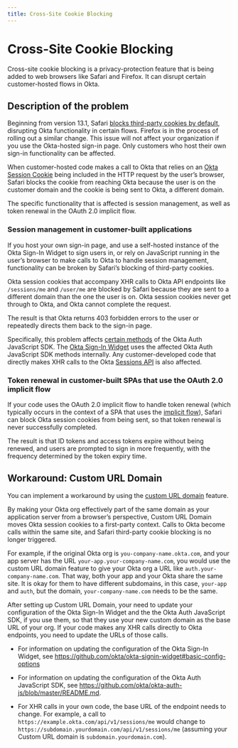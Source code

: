 ```yaml
---
title: Cross-Site Cookie Blocking
---
```


# Cross-Site Cookie Blocking

Cross-site cookie blocking is a privacy-protection feature that is being added to web browsers like Safari and Firefox. It can disrupt certain customer-hosted flows in Okta.

## Description of the problem

Beginning from version 13.1, Safari [blocks third-party cookies by default](https://webkit.org/blog/10218/full-third-party-cookie-blocking-and-more/), disrupting Okta functionality in certain flows. Firefox is in the process of rolling out a similar change. This issue will not affect your organization if you use the Okta-hosted sign-in page. Only customers who host their own sign-in functionality can be affected.

When customer-hosted code makes a call to Okta that relies on an [Okta Session Cookie](/docs/guides/session-cookie/) being included in the HTTP request by the user’s browser, Safari blocks the cookie from reaching Okta because the user is on the customer domain and the cookie is being sent to Okta, a different domain.

The specific functionality that is affected is session management, as well as token renewal in the OAuth 2.0 implicit flow.

### Session management in customer-built applications

If you host your own sign-in page, and use a self-hosted instance of the Okta Sign-In Widget to sign users in, or rely on JavaScript running in the user’s browser to make calls to Okta to handle session management, functionality can be broken by Safari’s blocking of third-party cookies.

Okta session cookies that accompany XHR calls to Okta API endpoints like `/sessions/me` and `/user/me`	 are blocked by Safari because they are sent to a different domain than the one the user is on. Okta session cookies never get through to Okta, and Okta cannot complete the request.

The result is that Okta returns 403 forbidden errors to the user or repeatedly directs them back to the sign-in page.

Specifically, this problem affects [certain methods](https://github.com/okta/okta-auth-js#third-party-cookies) of the Okta Auth JavaScript SDK. The [Okta Sign-In Widget](https://github.com/okta/okta-signin-widget#okta-sign-in-widget) uses the affected Okta Auth JavaScript SDK methods internally. Any customer-developed code that directly makes XHR calls to the Okta [Sessions API](/docs/reference/api/sessions/) is also affected. 

### Token renewal in customer-built SPAs that use the OAuth 2.0 implicit flow

If your code uses the OAuth 2.0 implicit flow to handle token renewal (which typically occurs in the context of a SPA that uses the [implicit flow](/docs/guides/implement-implicit/)), Safari can block Okta session cookies from being sent, so that token renewal is never successfully completed.

The result is that ID tokens and access tokens expire without being renewed, and users are prompted to sign in more frequently, with the frequency determined by the token expiry time.

## Workaround: Custom URL Domain

You can implement a workaround by using the [custom URL domain](/docs/guides/custom-url-domain/) feature.

By making your Okta org effectively part of the same domain as your application server from a browser’s perspective, Custom URL Domain moves Okta session cookies to a first-party context. Calls to Okta become calls within the same site, and Safari third-party cookie blocking is no longer triggered.

For example, if the original Okta org is `you-company-name.okta.com`, and your app server has the URL `your-app.your-company-name.com`, you would use the custom URL domain feature to give your Okta org a URL like `auth.your-company-name.com`. That way, both your app and your Okta share the same site. It is okay for them to have different subdomains, in this case, `your-app` and `auth`, but the domain, `your-company-name.com` needs to be the same.

After setting up Custom URL Domain, your need to update your configuration of the Okta Sign-In Widget and the the Okta Auth JavaScript SDK, if you use them, so that they use your new custom domain as the base URL of your org. If your code makes any XHR calls directly to Okta endpoints, you need to update the URLs of those calls.

 - For information on updating the configuration of the Okta Sign-In Widget, see <https://github.com/okta/okta-signin-widget#basic-config-options>

 - For information on updating the configuration of the Okta Auth JavaScript SDK, see <https://github.com/okta/okta-auth-js/blob/master/README.md>.

 - For XHR calls in your own code, the base URL of the endpoint needs to change. For example, a call to `https://example.okta.com/api/v1/sessions/me` would change to `https://subdomain.yourdomain.com/api/v1/sessions/me` (assuming your Custom URL domain is `subdomain.yourdomain.com`).

 
